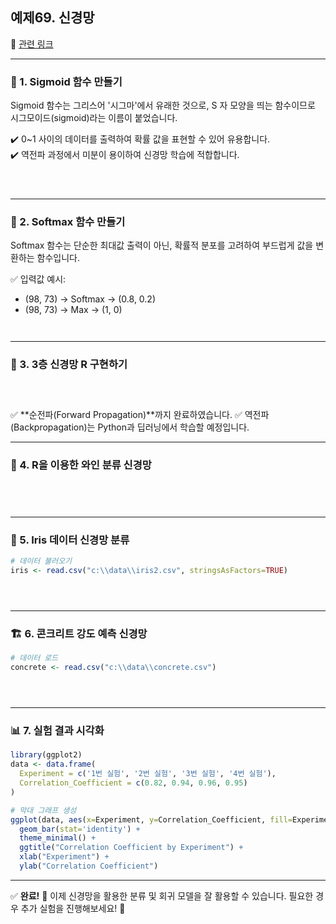 ## 예제69. 신경망

🔗 [관련 링크](https://cafe.daum.net/oracleoracle/Sotv/746)

---

### 🧠 1. Sigmoid 함수 만들기

Sigmoid 함수는 그리스어 '시그마'에서 유래한 것으로, S 자 모양을 띄는 함수이므로 시그모이드(sigmoid)라는 이름이 붙었습니다.

✔️ 0~1 사이의 데이터를 출력하여 확률 값을 표현할 수 있어 유용합니다.  
✔️ 역전파 과정에서 미분이 용이하여 신경망 학습에 적합합니다.

```r




```

---

### 🔢 2. Softmax 함수 만들기

Softmax 함수는 단순한 최대값 출력이 아닌, 확률적 분포를 고려하여 부드럽게 값을 변환하는 함수입니다.

✅ 입력값 예시:
- (98, 73) → Softmax → (0.8, 0.2)  
- (98, 73) → Max → (1, 0)  

```r



```

---

### 🔗 3. 3층 신경망 R 구현하기

```r




```

✅ **순전파(Forward Propagation)**까지 완료하였습니다.
✅ 역전파(Backpropagation)는 Python과 딥러닝에서 학습할 예정입니다.

---

### 🍷 4. R을 이용한 와인 분류 신경망

```r





```

---

### 🌿 5. Iris 데이터 신경망 분류

```r
# 데이터 불러오기
iris <- read.csv("c:\\data\\iris2.csv", stringsAsFactors=TRUE)





```

---

### 🏗️ 6. 콘크리트 강도 예측 신경망

```r
# 데이터 로드
concrete <- read.csv("c:\\data\\concrete.csv")





```

---

### 📊 7. 실험 결과 시각화

```r
library(ggplot2)
data <- data.frame(
  Experiment = c('1번 실험', '2번 실험', '3번 실험', '4번 실험'),
  Correlation_Coefficient = c(0.82, 0.94, 0.96, 0.95)
)

# 막대 그래프 생성
ggplot(data, aes(x=Experiment, y=Correlation_Coefficient, fill=Experiment)) +
  geom_bar(stat='identity') +
  theme_minimal() +
  ggtitle("Correlation Coefficient by Experiment") +
  xlab("Experiment") +
  ylab("Correlation Coefficient")
```

---

✅ **완료!** 🎉
이제 신경망을 활용한 분류 및 회귀 모델을 잘 활용할 수 있습니다. 필요한 경우 추가 실험을 진행해보세요! 🚀

